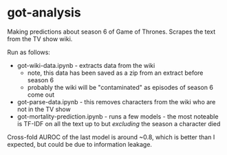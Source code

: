 # got-analysis

Making predictions about season 6 of Game of Thrones. Scrapes the text from the TV show wiki.

Run as follows:

* got-wiki-data.ipynb - extracts data from the wiki
    * note, this data has been saved as a zip from an extract before season 6
    * probably the wiki will be "contaminated" as episodes of season 6 come out
* got-parse-data.ipynb - this removes characters from the wiki who are not in the TV show
* got-mortality-prediction.ipynb - runs a few models - the most noteable is TF-IDF on all the text up to but *excluding* the season a character died

Cross-fold AUROC of the last model is around ~0.8, which is better than I expected, but could be due to information leakage.
